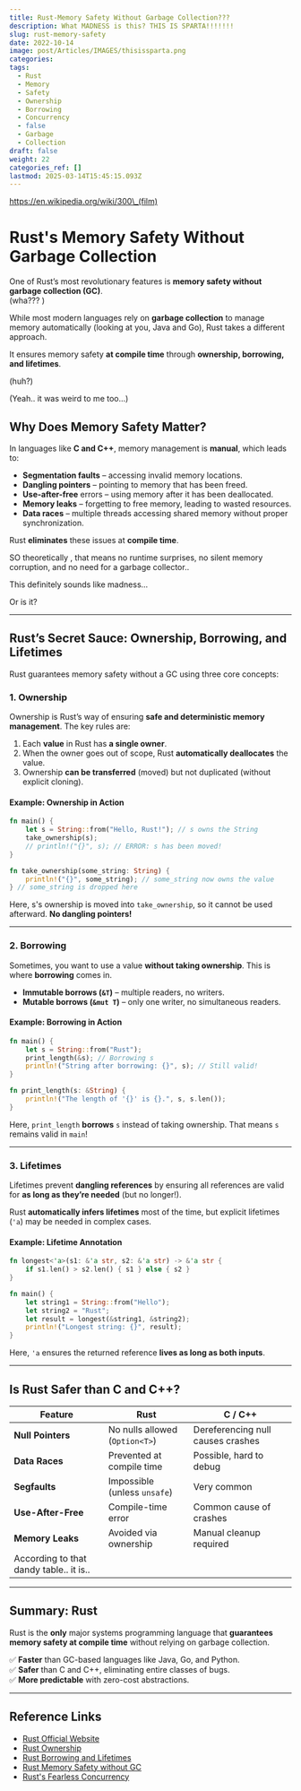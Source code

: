 ```yaml
---
title: Rust-Memory Safety Without Garbage Collection???
description: What MADNESS is this? THIS IS SPARTA!!!!!!!
slug: rust-memory-safety
date: 2022-10-14
image: post/Articles/IMAGES/thisissparta.png
categories: 
tags:
  - Rust
  - Memory
  - Safety
  - Ownership
  - Borrowing
  - Concurrency
  - false
  - Garbage
  - Collection
draft: false
weight: 22
categories_ref: []
lastmod: 2025-03-14T15:45:15.093Z
---
```

https://en.wikipedia.org/wiki/300\_(film)

# Rust's Memory Safety Without Garbage Collection

One of Rust’s most revolutionary features is **memory safety without garbage collection (GC)**.\
(wha??? )

While most modern languages rely on **garbage collection** to manage memory automatically (looking at you, Java and Go), Rust takes a different approach.

It ensures memory safety **at compile time** through **ownership, borrowing, and lifetimes**.

(huh?)

(Yeah.. it was weird to me too...)

## Why Does Memory Safety Matter?

In languages like **C and C++**, memory management is **manual**, which leads to:

* **Segmentation faults** – accessing invalid memory locations.
* **Dangling pointers** – pointing to memory that has been freed.
* **Use-after-free** errors – using memory after it has been deallocated.
* **Memory leaks** – forgetting to free memory, leading to wasted resources.
* **Data races** – multiple threads accessing shared memory without proper synchronization.

Rust **eliminates** these issues at **compile time**.

<!-- That means **no runtime surprises, no silent memory corruption, and no need for a garbage collector!** 🚀
-->

SO theoretically , that means no runtime surprises, no silent memory corruption, and no need for a garbage collector..

This definitely sounds like madness...

Or is it?

***

## Rust’s Secret Sauce: Ownership, Borrowing, and Lifetimes

Rust guarantees memory safety without a GC using three core concepts:

### 1. Ownership

Ownership is Rust’s way of ensuring **safe and deterministic memory management**. The key rules are:

1. Each **value** in Rust has **a single owner**.
2. When the owner goes out of scope, Rust **automatically deallocates** the value.
3. Ownership **can be transferred** (moved) but not duplicated (without explicit cloning).

#### Example: Ownership in Action

```rust
fn main() {
    let s = String::from("Hello, Rust!"); // s owns the String
    take_ownership(s);
    // println!("{}", s); // ERROR: s has been moved!
}

fn take_ownership(some_string: String) {
    println!("{}", some_string); // some_string now owns the value
} // some_string is dropped here
```

Here, s's ownership is moved into `take_ownership`, so it cannot be used afterward. **No dangling pointers!**

***

### 2. Borrowing

Sometimes, you want to use a value **without taking ownership**. This is where **borrowing** comes in.

* **Immutable borrows (`&T`)** – multiple readers, no writers.
* **Mutable borrows (`&mut T`)** – only one writer, no simultaneous readers.

#### Example: Borrowing in Action

```rust
fn main() {
    let s = String::from("Rust");
    print_length(&s); // Borrowing s
    println!("String after borrowing: {}", s); // Still valid!
}

fn print_length(s: &String) {
    println!("The length of '{}' is {}.", s, s.len());
}
```

Here, `print_length` **borrows** `s` instead of taking ownership. That means `s` remains valid in `main`!

***

### 3. Lifetimes

Lifetimes prevent **dangling references** by ensuring all references are valid for **as long as they’re needed** (but no longer!).

Rust **automatically infers lifetimes** most of the time, but explicit lifetimes (`'a`) may be needed in complex cases.

#### Example: Lifetime Annotation

```rust
fn longest<'a>(s1: &'a str, s2: &'a str) -> &'a str {
    if s1.len() > s2.len() { s1 } else { s2 }
}

fn main() {
    let string1 = String::from("Hello");
    let string2 = "Rust";
    let result = longest(&string1, &string2);
    println!("Longest string: {}", result);
}
```

Here, `'a` ensures the returned reference **lives as long as both inputs**.

***

## Is Rust  Safer than C and C++?

| Feature                                 | Rust                           | C / C++                           |
| --------------------------------------- | ------------------------------ | --------------------------------- |
| **Null Pointers**                       | No nulls allowed (`Option<T>`) | Dereferencing null causes crashes |
| **Data Races**                          | Prevented at compile time      | Possible, hard to debug           |
| **Segfaults**                           | Impossible (unless `unsafe`)   | Very common                       |
| **Use-After-Free**                      | Compile-time error             | Common cause of crashes           |
| **Memory Leaks**                        | Avoided via ownership          | Manual cleanup required           |
| According to that dandy table.. it is.. |                                |                                   |

***

## Summary: Rust

Rust is the **only** major systems programming language that **guarantees memory safety at compile time** without relying on garbage collection.

✅ **Faster** than GC-based languages like Java, Go, and Python.\
✅ **Safer** than C and C++, eliminating entire classes of bugs.\
✅ **More predictable** with zero-cost abstractions.

<!-- 
If you’re building **high-performance applications** where memory safety and concurrency matter (e.g., OS development, embedded systems, web servers), **Rust is the way to go!** 🚀
-->

***

## Reference Links

* [Rust Official Website](https://www.rust-lang.org/)
* [Rust Ownership](https://doc.rust-lang.org/book/ch04-00-understanding-ownership.html)
* [Rust Borrowing and Lifetimes](https://doc.rust-lang.org/book/ch10-03-lifetime-syntax.html)
* [Rust Memory Safety without GC](https://doc.rust-lang.org/book/ch15-00-smart-pointers.html)
* [Rust's Fearless Concurrency](https://doc.rust-lang.org/book/ch16-00-concurrency.html)
